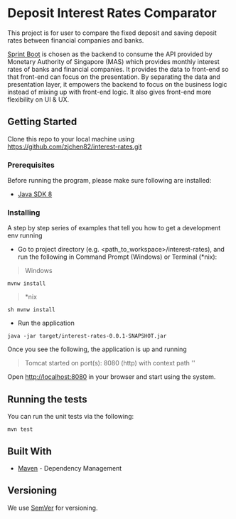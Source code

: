 # Deposit Interest Rates Comparator

This project is for user to compare the fixed deposit and saving deposit rates between financial companies and banks.

[Sprint Boot](http://spring.io/projects/spring-boot) is chosen as the backend to consume the API provided by Monetary 
Authority of Singapore (MAS) which provides monthly interest rates of banks and financial companies. It provides the 
data to front-end so that front-end can focus on the presentation. By separating the data and presentation layer, it 
empowers the backend to focus on the business logic instead of mixing up with front-end logic. It also gives front-end
more flexibility on UI & UX.   

## Getting Started

Clone this repo to your local machine using https://github.com/zjchen82/interest-rates.git

### Prerequisites

Before running the program, please make sure following are installed:
* [Java SDK 8](http://www.oracle.com/technetwork/java/javase/downloads/jdk8-downloads-2133151.html)

### Installing

A step by step series of examples that tell you how to get a development env running

- Go to project directory (e.g. <path_to_workspace>/interest-rates), and run the following in Command Prompt (Windows) or Terminal (*nix):

> Windows
```
mvnw install
```

> *nix
```
sh mvnw install
```

- Run the application
```
java -jar target/interest-rates-0.0.1-SNAPSHOT.jar
```
Once you see the following, the application is up and running
> Tomcat started on port(s): 8080 (http) with context path ''

Open [http://localhost:8080](http://localhost:8080) in your browser and start using the system. 

## Running the tests

You can run the unit tests via the following:

```
mvn test
```

## Built With

* [Maven](https://maven.apache.org/) - Dependency Management

## Versioning

We use [SemVer](http://semver.org/) for versioning. 


